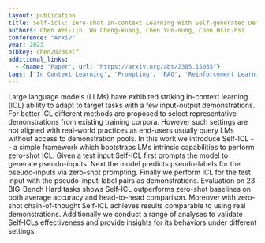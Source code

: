 ```yaml
---
layout: publication
title: Self-icl\: Zero-shot In-context Learning With Self-generated Demonstrations
authors: Chen Wei-lin, Wu Cheng-kuang, Chen Yun-nung, Chen Hsin-hsi
conference: "Arxiv"
year: 2023
bibkey: chen2023self
additional_links:
  - {name: "Paper", url: "https://arxiv.org/abs/2305.15035"}
tags: ['In Context Learning', 'Prompting', 'RAG', 'Reinforcement Learning', 'Tools', 'Training Techniques']
---
```

Large language models (LLMs) have exhibited striking in-context learning (ICL) ability to adapt to target tasks with a few input-output demonstrations. For better ICL different methods are proposed to select representative demonstrations from existing training corpora. However such settings are not aligned with real-world practices as end-users usually query LMs without access to demonstration pools. In this work we introduce Self-ICL -- a simple framework which bootstraps LMs intrinsic capabilities to perform zero-shot ICL. Given a test input Self-ICL first prompts the model to generate pseudo-inputs. Next the model predicts pseudo-labels for the pseudo-inputs via zero-shot prompting. Finally we perform ICL for the test input with the pseudo-input-label pairs as demonstrations. Evaluation on 23 BIG-Bench Hard tasks shows Self-ICL outperforms zero-shot baselines on both average accuracy and head-to-head comparison. Moreover with zero-shot chain-of-thought Self-ICL achieves results comparable to using real demonstrations. Additionally we conduct a range of analyses to validate Self-ICLs effectiveness and provide insights for its behaviors under different settings.

